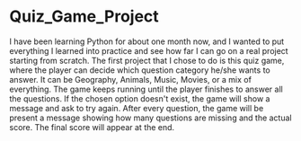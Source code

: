 # Quiz_Game_Project
 I have been learning Python for about one month now, and I wanted to put everything I learned into practice and see how far I can go on a real project starting from scratch.  The first project that I chose to do is this quiz game, where the player can decide which question category he/she wants to answer. It can be Geography, Animals, Music, Movies, or a mix of everything.  The game keeps running until the player finishes to answer all the questions. If the chosen option doesn't exist, the game will show a message and ask to try again.  After every question, the game will be present a message showing how many questions are missing and the actual score. The final score will appear at the end.
